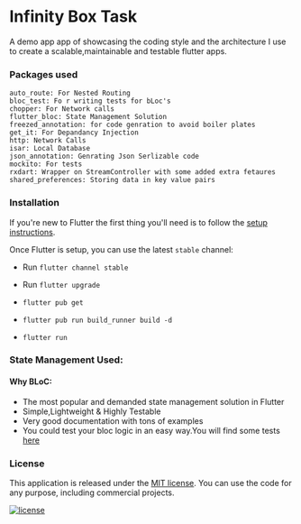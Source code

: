 # Infinity Box Task

A demo app app of showcasing the coding style and the architecture I use to create a scalable,maintainable and testable flutter apps. 

### Packages used
    auto_route: For Nested Routing
    bloc_test: Fo r writing tests for bLoc's
    chopper: For Network calls
    flutter_bloc: State Management Solution
    freezed_annotation: for code genration to avoid boiler plates
    get_it: For Depandancy Injection
    http: Network Calls
    isar: Local Database
    json_annotation: Genrating Json Serlizable code
    mockito: For tests
    rxdart: Wrapper on StreamController with some added extra fetaures
    shared_preferences: Storing data in key value pairs 





### Installation

If you're new to Flutter the first thing you'll need is to follow the [setup instructions](https://flutter.dev/docs/get-started/install). 

Once Flutter is setup, you can use the latest `stable` channel:
 * Run `flutter channel stable`
 * Run `flutter upgrade`

* `flutter pub get`
* `flutter pub run build_runner build -d`
* `flutter run`


### State Management Used:
#### Why BLoC:
 * The most popular and demanded state management solution in Flutter
 * Simple,Lightweight & Highly Testable
 * Very good documentation with tons of examples
 * You could test your bloc logic in an easy way.You will find some tests [here](https://github.com/codersanket/Flutter-Bloc-Pattern/tree/main/test/features)




### License

This application is released under the [MIT license](LICENSE.md). You can use the code for any purpose, including commercial projects.

[![license](https://img.shields.io/badge/License-MIT-yellow.svg)](https://opensource.org/licenses/MIT)

